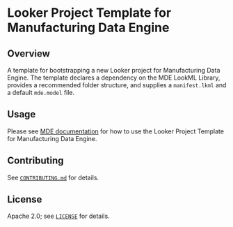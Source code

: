 # Looker Project Template for Manufacturing Data Engine

## Overview

A template for bootstrapping a new Looker project for Manufacturing Data Engine. The template declares a dependency on the MDE LookML Library, provides a recommended folder structure, and supplies a `manifest.lkml` and a default `mde.model` file.

## Usage

Please see [MDE documentation](https://gmde.cloud) for how to use the Looker Project Template for Manufacturing Data Engine.

## Contributing

See [`CONTRIBUTING.md`](CONTRIBUTING.md) for details.

## License

Apache 2.0; see [`LICENSE`](LICENSE) for details.
